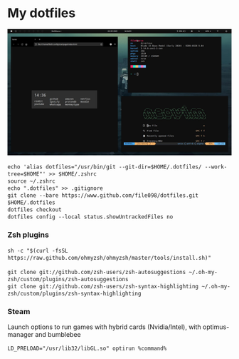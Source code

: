 # My dotfiles

![Screenshot](screen.jpg)

```
echo 'alias dotfiles="/usr/bin/git --git-dir=$HOME/.dotfiles/ --work-tree=$HOME"' >> $HOME/.zshrc
source ~/.zshrc
echo ".dotfiles" >> .gitignore
git clone --bare https://www.github.com/file098/dotfiles.git $HOME/.dotfiles
dotfiles checkout
dotfiles config --local status.showUntrackedFiles no
```

### Zsh plugins

```
sh -c "$(curl -fsSL https://raw.github.com/ohmyzsh/ohmyzsh/master/tools/install.sh)"

git clone git://github.com/zsh-users/zsh-autosuggestions ~/.oh-my-zsh/custom/plugins/zsh-autosuggestions
git clone git://github.com/zsh-users/zsh-syntax-highlighting ~/.oh-my-zsh/custom/plugins/zsh-syntax-highlighting
```


### Steam
Launch options to run games with hybrid cards (Nvidia/Intel), with optimus-manager and bumblebee
```
LD_PRELOAD="/usr/lib32/libGL.so" optirun %command%
```
